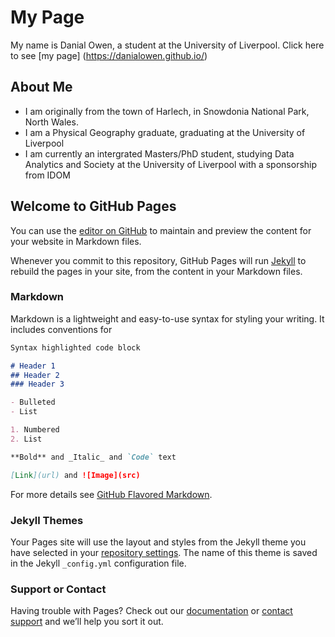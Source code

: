 # My Page

My name is Danial Owen, a student at the University of Liverpool.
Click here to see [my page] (https://danialowen.github.io/)

## About Me

- I am originally from the town of Harlech, in Snowdonia National Park, North Wales.
- I am a Physical Geography graduate, graduating at the University of Liverpool
- I am currently an intergrated Masters/PhD student, studying Data Analytics and Society at the University of Liverpool with a sponsorship from IDOM 

## Welcome to GitHub Pages

You can use the [editor on GitHub](https://github.com/danialowen/danialowen.github.io/edit/master/index.md) to maintain and preview the content for your website in Markdown files.

Whenever you commit to this repository, GitHub Pages will run [Jekyll](https://jekyllrb.com/) to rebuild the pages in your site, from the content in your Markdown files.

### Markdown

Markdown is a lightweight and easy-to-use syntax for styling your writing. It includes conventions for

```markdown
Syntax highlighted code block

# Header 1
## Header 2
### Header 3

- Bulleted
- List

1. Numbered
2. List

**Bold** and _Italic_ and `Code` text

[Link](url) and ![Image](src)
```

For more details see [GitHub Flavored Markdown](https://guides.github.com/features/mastering-markdown/).

### Jekyll Themes

Your Pages site will use the layout and styles from the Jekyll theme you have selected in your [repository settings](https://github.com/danialowen/danialowen.github.io/settings). The name of this theme is saved in the Jekyll `_config.yml` configuration file.

### Support or Contact

Having trouble with Pages? Check out our [documentation](https://help.github.com/categories/github-pages-basics/) or [contact support](https://github.com/contact) and we’ll help you sort it out.
